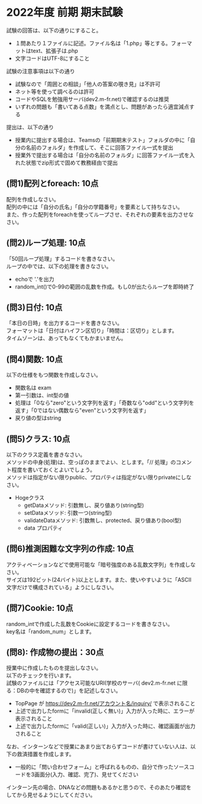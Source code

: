 # 2022年度 前期 期末試験

試験の回答は、以下の通りにすること。

- １問あたり１ファイルに記述。ファイル名は「1.php」等とする。フォーマットはtext、拡張子は.php
- 文字コードはUTF-8にすること

試験の注意事項は以下の通り

- 試験なので「周囲との相談」「他人の答案の覗き見」は不許可
- ネット等を使って調べるのは許可
- コードやSQLを勉強用サーバ(dev2.m-fr.net)で確認するのは推奨
- いずれの問題も「書いてある点数」を満点とし、問題があったら適宜減点する

提出は、以下の通り

- 授業内に提出する場合は、Teamsの「前期期末テスト」フォルダの中に「自分の名前のフォルダ」を作成して、そこに回答ファイル一式を提出
- 授業外で提出する場合は「自分の名前のフォルダ」に回答ファイル一式を入れた状態でzip形式で固めて教務経由で提出


## (問1)配列とforeach: 10点

配列を作成しなさい。    
配列の中には「自分の氏名」「自分の学籍番号」を要素として持ちなさい。    
また、作った配列をforeachを使ってループさせ、それぞれの要素を出力させなさい。    

## (問2)ループ処理: 10点

「50回ループ処理」するコードを書きなさい。    
ループの中では、以下の処理を書きなさい。    

- echoで '.'を出力
- random_int()で0-99の範囲の乱数を作成。もし0が出たらループを即時終了


## (問3)日付: 10点

「本日の日時」を出力するコードを書きなさい。    
フォーマットは「日付はハイフン区切り」「時間は：区切り」とします。    
タイムゾーンは、あってもなくてもかまいません。    

## (問4)関数: 10点

以下の仕様をもつ関数を作成しなさい。    

- 関数名は exam
- 第一引数は、int型の値
- 処理は「0なら"zero"という文字列を返す」「奇数なら"odd"という文字列を返す」「0ではない偶数なら"even"という文字列を返す」
- 戻り値の型はstring


## (問5)クラス: 10点

以下のクラス定義を書きなさい。    
メソッドの中身(処理)は、空っぽのままでよい、とします。「// 処理」のコメント程度を書いておくとよいでしょう。    
メソッドは指定がない限りpublic、プロパティは指定がない限りprivateにしなさい。    

- Hogeクラス
    + getDataメソッド: 引数無し、戻り値あり(string型)
    + setDataメソッド: 引数一つ(string型)
    + validateDataメソッド: 引数無し、protected、戻り値あり(bool型)
    + data プロパティ

## (問6)推測困難な文字列の作成: 10点

アクティベーションなどで使用可能な「暗号強度のある乱数文字列」を作成しなさい。    
サイズは192ビット(24バイト)以上とします。また、使いやすいように「ASCII文字だけで構成されている」ようにしなさい。    

## (問7)Cookie: 10点

random_intで作成した乱数をCookieに設定するコードを書きなさい。    
key名は「random_num」とします。    

## (問8): 作成物の提出：30点

授業中に作成したものを提出しなさい。    
以下のチェックを行います。    
試験のファイルには「アクセス可能なURI(学校のサーバ( dev2.m-fr.net に限る：DBの中を確認するので)」を記述しなさい。

- TopPage が https://dev2.m-fr.net/アカウント名/inquiry/ で表示されること
- 上述で出力したformに「invalid(正しく無い)」入力が入った時に、エラーが表示されること
- 上述で出力したformに「valid(正しい)」入力が入った時に、確認画面が出力されること

なお、インターンなどで授業にあまり出ておらずコードが書けていない人は、以下の救済措置を作成します。    

- 一般的に「問い合わせフォーム」と呼ばれるものの、自分で作ったソースコードを3画面分(入力、確認、完了)、見せてください

インターン先の場合、DNAなどの問題もあるかと思うので、そのあたり確認をしてから見せるようにしてください。    
